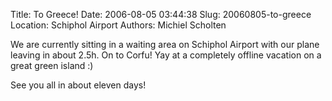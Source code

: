 Title: To Greece!
Date: 2006-08-05 03:44:38
Slug: 20060805-to-greece
Location: Schiphol Airport
Authors: Michiel Scholten

<p>We are currently sitting in a waiting area on Schiphol Airport with our plane leaving in about 2.5h. On to Corfu! Yay at a completely offline vacation on a great green island :)</p>
<p>See you all in about eleven days!
</p>